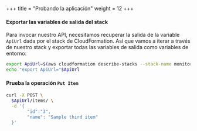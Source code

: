 +++
title = "Probando la aplicación"
weight = 12
+++

#### Exportar las variables de salida del stack

Para invocar nuestro API, necesitamos recuperar la salida de la variable `ApiUrl` dada por el stack de CloudFormation. Así que vamos a iterar a través de nuestro stack y exportar todas las variables de salida como variables de entorno:

```sh
export ApiUrl=$(aws cloudformation describe-stacks --stack-name monitoring-app --output json | jq '.Stacks[].Outputs[] | select(.OutputKey=="ApiUrl") | .OutputValue' | sed -e 's/^"//'  -e 's/"$//')
echo "export ApiUrl="$ApiUrl
```

#### Prueba la operación `Put Item`

```sh
curl -X POST \
  $ApiUrl/items/ \
  -d '{
        "id":"3",  
        "name": "Sample third item"
  }'
```
